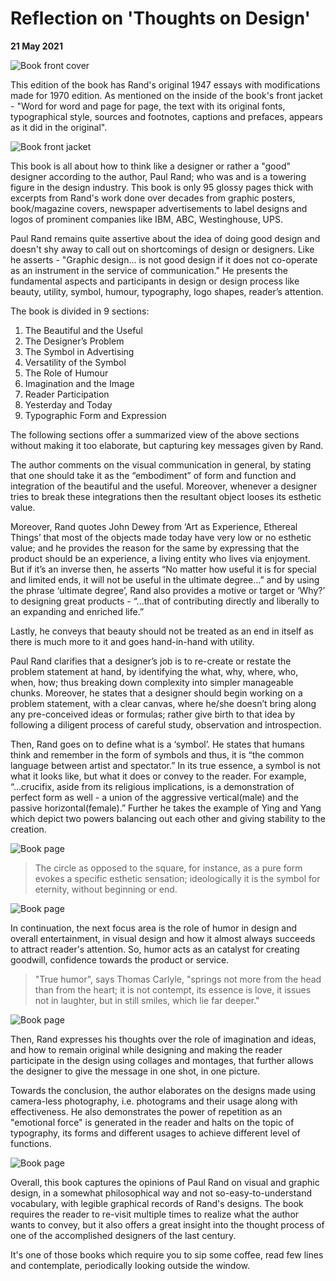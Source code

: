 # Reflection on 'Thoughts on Design'

**21 May 2021**

<img class="ez-image" src="assets/blog/posts/images/3/3.1.png" alt="Book front cover"/>

This edition of the book has Rand's original 1947 essays with modifications made for 1970 edition. As mentioned on the inside of the book's front jacket - "Word for word and page for page, the text with its original fonts, typographical style, sources and footnotes, captions and prefaces, appears as it did in the original".

<img class="ez-image" src="assets/blog/posts/images/3/3.3.png" alt="Book front jacket"/>

This book is all about how to think like a designer or rather a "good" designer according to the author, Paul Rand; who was and is a towering figure in the design industry. This book is only 95 glossy pages thick with excerpts from Rand's work done over decades from graphic posters, book/magazine covers, newspaper advertisements to label designs and logos of prominent companies like IBM, ABC, Westinghouse, UPS.

Paul Rand remains quite assertive about the idea of doing good design and doesn't shy away to call out on shortcomings of design or designers. Like he asserts - "Graphic design... is not good design if it does not co-operate as an instrument in the service of communication." He presents the fundamental aspects and participants in design or design process like beauty, utility, symbol, humour, typography, logo shapes, reader’s attention.

The book is divided in 9 sections:

1. The Beautiful and the Useful
2. The Designer’s Problem
3. The Symbol in Advertising
4. Versatility of the Symbol
5. The Role of Humour
6. Imagination and the Image
7. Reader Participation
8. Yesterday and Today
9. Typographic Form and Expression

The following sections offer a summarized view of the above sections without making it too elaborate, but capturing key messages given by Rand.

The author comments on the visual communication in general, by stating that one should take it as the “embodiment” of form and function and integration of the beautiful and the useful. Moreover, whenever a designer tries to break these integrations then the resultant object looses its esthetic value.

Moreover, Rand quotes John Dewey from ‘Art as Experience, Ethereal Things’ that most of the objects made today have very low or no esthetic value; and he provides the reason for the same by expressing that the product should be an experience, a living entity who lives via enjoyment. But if it’s an inverse then, he asserts “No matter how useful it is for special and limited ends, it will not be useful in the ultimate degree...” and by using the phrase ‘ultimate degree’, Rand also provides a motive or target or ‘Why?’ to designing great products - “...that of contributing directly and liberally to an expanding and enriched life.”

Lastly, he conveys that beauty should not be treated as an end in itself as there is much more to it and goes hand-in-hand with utility.

Paul Rand clarifies that a designer’s job is to re-create or restate the problem statement at hand, by identifying the what, why, where, who, when, how; thus breaking down complexity into simpler manageable chunks. Moreover, he states that a designer should begin working on a problem statement, with a clear canvas, where he/she doesn’t bring along any pre-conceived ideas or formulas; rather give birth to that idea by following a diligent process of careful study, observation and introspection.

Then, Rand goes on to define what is a ‘symbol’. He states that humans think and remember in the form of symbols and thus, it is “the common language between artist and spectator.” In its true essence, a symbol is not what it looks like, but what it does or convey to the reader. For example, “...crucifix, aside from its religious implications, is a demonstration of perfect form as well - a union of the aggressive vertical(male) and the passive horizontal(female).” Further he takes the example of Ying and Yang which depict two powers balancing out each other and giving stability to the creation.

<img class="ez-image" src="assets/blog/posts/images/3/3.4.png" alt="Book page"/>

> The circle as opposed to the square, for instance, as a pure form evokes a specific esthetic sensation; ideologically it is the symbol for eternity, without beginning or end.
>

<img class="ez-image" src="assets/blog/posts/images/3/3.5.png" alt="Book page"/>

In continuation, the next focus area is the role of humor in design and overall entertainment, in visual design and how it almost always succeeds to attract reader's attention. So, humor acts as an catalyst for creating goodwill, confidence towards the product or service.

> "True humor", says Thomas Carlyle, "springs not more from the head than from the heart; it is not contempt, its essence is love, it issues not in laughter, but in still smiles, which lie far deeper."
>

<img class="ez-image" src="assets/blog/posts/images/3/3.6.png" alt="Book page"/>

Then, Rand expresses his thoughts over the role of imagination and ideas, and how to remain original while designing and making the reader participate in the design using collages and montages, that further allows the designer to give the message in one shot, in one picture.

Towards the conclusion, the author elaborates on the designs made using camera-less photography, i.e. photograms and their usage along with effectiveness. He also demonstrates the power of repetition as an "emotional force" is generated in the reader and halts on the topic of typography, its forms and different usages to achieve different level of functions.

<img class="ez-image" src="assets/blog/posts/images/3/3.7.png" alt="Book page"/>

Overall, this book captures the opinions of Paul Rand on visual and graphic design, in a somewhat philosophical way and not so-easy-to-understand vocabulary, with legible graphical records of Rand's designs. The book requires the reader to re-visit multiple times to realize what the author wants to convey, but it also offers a great insight into the thought process of one of the accomplished designers of the last century.

It's one of those books which require you to sip some coffee, read few lines and contemplate, periodically looking outside the window.
